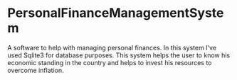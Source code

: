 # PersonalFinanceManagementSystem
A software to help with managing personal finances.
In this system I've used Sqlite3 for database purposes.
This system helps the user to know his economic standing in the country and helps to invest his resources to overcome inflation.
